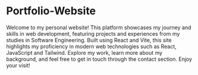 # Portfolio-Website

Welcome to my personal website! This platform showcases my journey and skills in web development, featuring projects and experiences from my studies in Software Engineering. Built using React and Vite, this site highlights my proficiency in modern web technologies such as React, JavaScript and Tailwind. Explore my work, learn more about my background, and feel free to get in touch through the contact section. Enjoy your visit!
